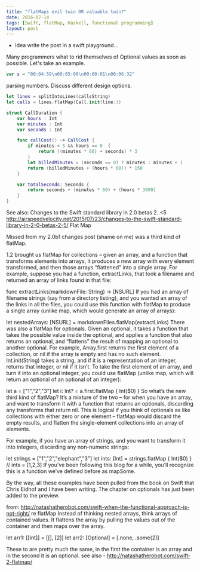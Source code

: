 ```yaml
---
title: "flatMaps evil twin OR valuable twin?"
date: 2016-07-14
tags: [Swift, flatMap, Haskell, functional programming]
layout: post
---
```

- Idea write the post in a swift playground...

Many programmers what to rid themselves of Optional values as soon as possible. Let's take an example.

```swift
var s = "00:04:59\n00:05:00\n00:00:01\n00:06:32"
```

parsing numbers.  Discuss different design options.


```swift
let lines = splitIntoLines(callsString)
let calls = lines.flatMap(Call.init(line:))
```








```swift
struct CallDuration {
    var hours : Int
    var minutes : Int
    var seconds : Int

    func callCost() -> CallCost {
        if minutes < 5 && hours == 0  {
            return ((minutes * 60) + seconds) * 3
        }
        let billedMinutes = (seconds == 0) ? minutes : minutes + 1
        return (billedMinutes + (hours * 60)) * 150
    }

    var totalSeconds: Seconds {
        return seconds + (minutes * 60) + (hours * 3600)
    }
}
```



See also: Changes to the Swift standard library in 2.0 betas 2..<5
http://airspeedvelocity.net/2015/07/23/changes-to-the-swift-standard-library-in-2-0-betas-2-5/
Flat Map

Missed from my 2.0b1 changes post (shame on me) was a third kind of flatMap.

1.2 brought us flatMap for collections – given an array, and a function that transforms elements into arrays, it produces a new array with every element transformed, and then those arrays “flattened” into a single array. For example, suppose you had a function, extractLinks, that took a filename and returned an array of links found in that file:

func extractLinks(markdownFile: String) -> [NSURL]
If you had an array of filename strings (say from a directory listing), and you wanted an array of the links in all the files, you could use this function with flatMap to produce a single array (unlike map, which would generate an array of arrays):

let nestedArrays: [NSURL] = markdownFiles.flatMap(extractLinks)
There was also a flatMap for optionals. Given an optional, it takes a function that takes the possible value inside the optional, and applies a function that also returns an optional, and “flattens” the result of mapping an optional to another optional. For example, Array.first returns the first element of a collection, or nil if the array is empty and has no such element. Int.init(String) takes a string, and if it is a representation of an integer, returns that integer, or nil if it isn’t. To take the first element of an array, and turn it into an optional integer, you could use flatMap (unlike map, which will return an optional of an optional of an integer):


let a = ["1","2","3"]
let i: Int? = a.first.flatMap { Int($0) }
So what’s the new third kind of flatMap? It’s a mixture of the two – for when you have an array, and want to transform it with a function that returns an optionals, discarding any transforms that return nil. This is logical if you think of optionals as like collections with either zero or one element – flatMap would discard the empty results, and flatten the single-element collections into an array of elements.

For example, if you have an array of strings, and you want to transform it into integers, discarding any non-numeric strings:


let strings = ["1","2","elephant","3"]
let ints: [Int] = strings.flatMap { Int($0) }
// ints = [1,2,3]
If you’ve been following this blog for a while, you’ll recognize this is a function we’ve defined before as mapSome.

By the way, all these examples have been pulled from the book on Swift that Chris Eidhof and I have been writing. The chapter on optionals has just been added to the preview.

from: http://natashatherobot.com/swift-when-the-functional-approach-is-not-right/
re flatMap
Instead of thinking nested arrays, think arrays of contained values. It flattens the array by pulling the values out of the container and then maps over the array.

let arr1: [[Int]] = [[], [2]]
let arr2: [Optional] = [.none, .some(2)]

These to are pretty much the same, in the first the container is an array and in the second it is an optional.
see also - http://natashatherobot.com/swift-2-flatmap/
